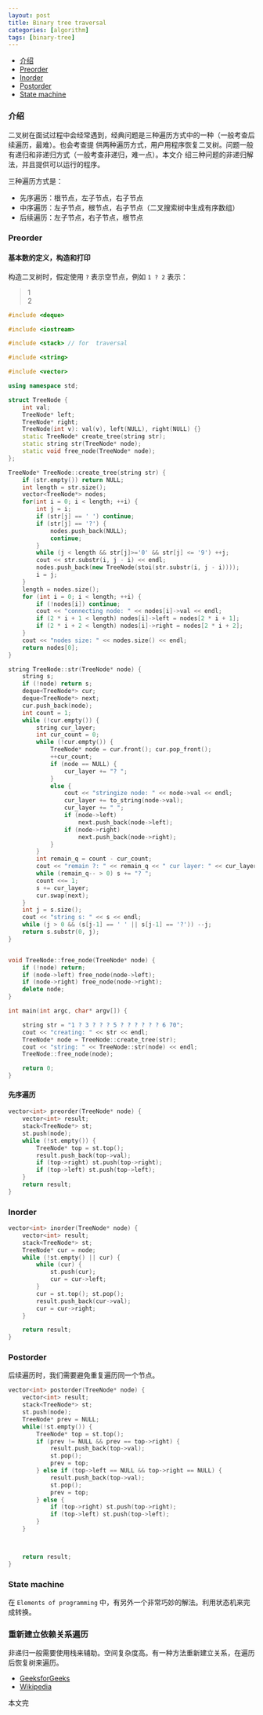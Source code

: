 ```yaml
---
layout: post
title: Binary tree traversal
categories: [algorithm]
tags: [binary-tree]
---
```


+ [介绍](#intro)
+ [Preorder](#preorder)
+ [Inorder](#inorder)
+ [Postorder](#postorder)
+ [State machine](#statemachine)


<a id="intro"></a>

### 介绍

二叉树在面试过程中会经常遇到，经典问题是三种遍历方式中的一种（一般考查后续遍历，最难）。也会考查提
供两种遍历方式，用户用程序恢复二叉树。问题一般有递归和非递归方式（一般考查非递归，难一点）。本文介
绍三种问题的非递归解法，并且提供可以运行的程序。

三种遍历方式是：

+ 先序遍历：根节点，左子节点，右子节点
+ 中序遍历：左子节点，根节点，右子节点（二叉搜索树中生成有序数组）
+ 后续遍历：左子节点，右子节点，根节点

<a id="preorder"></a>

### Preorder

#### 基本数的定义，构造和打印

构造二叉树时，假定使用 `?` 表示空节点，例如 `1 ? 2` 表示：

>    1
>     \
>      2

```cpp
#include <deque>

#include <iostream>

#include <stack> // for  traversal

#include <string>

#include <vector>

using namespace std;

struct TreeNode {
    int val;
    TreeNode* left;
    TreeNode* right;
    TreeNode(int v): val(v), left(NULL), right(NULL) {}
    static TreeNode* create_tree(string str);
    static string str(TreeNode* node);
    static void free_node(TreeNode* node);
};

TreeNode* TreeNode::create_tree(string str) {
    if (str.empty()) return NULL;
    int length = str.size();
    vector<TreeNode*> nodes;
    for(int i = 0; i < length; ++i) {
        int j = i;
        if (str[j] == ' ') continue;
        if (str[j] == '?') {
            nodes.push_back(NULL);
            continue;
        }
        while (j < length && str[j]>='0' && str[j] <= '9') ++j;
        cout << str.substr(i, j - i) << endl;
        nodes.push_back(new TreeNode(stoi(str.substr(i, j - i))));
        i = j;
    }
    length = nodes.size();
    for (int i = 0; i < length; ++i) {
        if (!nodes[i]) continue;
        cout << "connecting node: " << nodes[i]->val << endl;
        if (2 * i + 1 < length) nodes[i]->left = nodes[2 * i + 1];
        if (2 * i + 2 < length) nodes[i]->right = nodes[2 * i + 2];
    }
    cout << "nodes size: " << nodes.size() << endl;
    return nodes[0];
}

string TreeNode::str(TreeNode* node) {
    string s;
    if (!node) return s;
    deque<TreeNode*> cur;
    deque<TreeNode*> next;
    cur.push_back(node);
    int count = 1;
    while (!cur.empty()) {
        string cur_layer;
        int cur_count = 0;
        while (!cur.empty()) {
            TreeNode* node = cur.front(); cur.pop_front();
            ++cur_count;
            if (node == NULL) {
                cur_layer += "? ";
            }
            else {
                cout << "stringize node: " << node->val << endl;
                cur_layer += to_string(node->val);
                cur_layer += " ";
                if (node->left)
                    next.push_back(node->left);
                if (node->right)
                    next.push_back(node->right);
            }
        }
        int remain_q = count - cur_count;
        cout << "remain ?: " << remain_q << " cur layer: " << cur_layer << endl;
        while (remain_q-- > 0) s += "? ";
        count <<= 1;
        s += cur_layer;
        cur.swap(next);
    }
    int j = s.size();
    cout << "string s: " << s << endl;
    while (j > 0 && (s[j-1] == ' ' || s[j-1] == '?')) --j;
    return s.substr(0, j);
}


void TreeNode::free_node(TreeNode* node) {
    if (!node) return;
    if (node->left) free_node(node->left);
    if (node->right) free_node(node->right);
    delete node;
}

int main(int argc, char* argv[]) {

    string str = "1 ? 3 ? ? ? 5 ? ? ? ? ? ? 6 70";
    cout << "creating: " << str << endl;
    TreeNode* node = TreeNode::create_tree(str);
    cout << "string: " << TreeNode::str(node) << endl;
    TreeNode::free_node(node);

    return 0;
}
```

#### 先序遍历

```cpp
vector<int> preorder(TreeNode* node) {
    vector<int> result;
    stack<TreeNode*> st;
    st.push(node);
    while (!st.empty()) {
        TreeNode* top = st.top();
        result.push_back(top->val);
        if (top->right) st.push(top->right);
        if (top->left) st.push(top->left);
    }
    return result;
}
```

<a id="inorder"></a>

### Inorder

```cpp
vector<int> inorder(TreeNode* node) {
    vector<int> result;
    stack<TreeNode*> st;
    TreeNode* cur = node;
    while (!st.empty() || cur) {
        while (cur) {
            st.push(cur);
            cur = cur->left;
        }
        cur = st.top(); st.pop();
        result.push_back(cur->val);
        cur = cur->right;
    }

    return result;
}
```

<a id="postorder"></a>

### Postorder

后续遍历时，我们需要避免重复遍历同一个节点。

```cpp
vector<int> postorder(TreeNode* node) {
    vector<int> result;
    stack<TreeNode*> st;
    st.push(node);
    TreeNode* prev = NULL;
    while(!st.empty()) {
        TreeNode* top = st.top();
        if (prev != NULL && prev == top->right) {
            result.push_back(top->val);
            st.pop();
            prev = top;
        } else if (top->left == NULL && top->right == NULL) {
            result.push_back(top->val);
            st.pop();
            prev = top;
        } else {
            if (top->right) st.push(top->right);
            if (top->left) st.push(top->left);
        }
    }



    return result;
}
```

<a id="statemachine"></a>

### State machine

在 `Elements of programming` 中，有另外一个非常巧妙的解法。利用状态机来完成转换。

### 重新建立依赖关系遍历

非递归一般需要使用栈来辅助。空间复杂度高。有一种方法重新建立关系，在遍历后恢复树来遍历。

+ [GeeksforGeeks](https://www.geeksforgeeks.org/inorder-tree-traversal-without-recursion-and-without-stack/)
+ [Wikipedia](https://en.wikipedia.org/wiki/Tree_traversal#Morris_in-order_traversal_using_threading)

本文完
